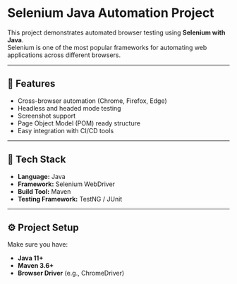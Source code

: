 # Selenium Java Automation Project

This project demonstrates automated browser testing using **Selenium with Java**.  
Selenium is one of the most popular frameworks for automating web applications across different browsers.

---

## 🚀 Features

- Cross-browser automation (Chrome, Firefox, Edge)
- Headless and headed mode testing
- Screenshot support
- Page Object Model (POM) ready structure
- Easy integration with CI/CD tools

---

## 🧰 Tech Stack

- **Language:** Java  
- **Framework:** Selenium WebDriver  
- **Build Tool:** Maven  
- **Testing Framework:** TestNG / JUnit  

---

## ⚙️ Project Setup

Make sure you have:
- **Java 11+**
- **Maven 3.6+**
- **Browser Driver** (e.g., ChromeDriver)
